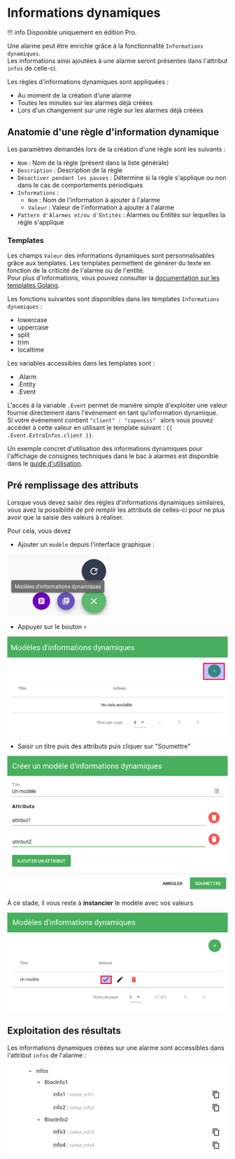 # Informations dynamiques

!!! info
    Disponible uniquement en édition Pro.

Une alarme peut être enrichie grâce à la fonctionnalité `Informations dynamiques`.  
Les informations ainsi ajoutées à une alarme seront présentes dans l'attribut `infos` de celle-ci.

Les règles d'informations dynamiques sont appliquées :

* Au moment de la création d'une alarme
* Toutes les minutes sur les alarmes déjà créées
* Lors d'un changement sur une règle sur les alarmes déjà créées

## Anatomie d'une règle d'information dynamique

Les paramètres demandés lors de la création d'une règle sont les suivants :

* `Nom` : Nom de la règle (présent dans la liste générale)
* `Description` : Description de la règle
* `Désactiver pendant les pauses` : Détermine si la règle s'applique ou non dans le cas de comportements périodiques
* `Informations` : 
	* `Nom` : Nom de l'information à ajouter à l'alarme
	* `Valeur` : Valeur de l'information à ajouter à l'alarme
* `Pattern d'Alarmes et/ou d'Entités` : Alarmes ou Entités sur lequelles la règle s'applique


### Templates

Les champs `Valeur` des informations dynamiques sont personnalisables grâce aux templates. Les templates permettent de générer du texte en fonction de la criticité de l'alarme ou de l'entité.  
Pour plus d'informations, vous pouvez consulter la [documentation sur les templates Golang](../../guide-utilisation/templates-go/).

Les fonctions suivantes sont disponibles dans les templates `Informations dynamiques` :

* lowercase
* uppercase
* split
* trim
* localtime

Les variables accessibles dans les templates sont : 

* .Alarm
* .Entity
* .Event

L'accès à la variable `.Event` permet de manière simple d'exploiter une valeur fournie directement dans l'événement en tant qu'information dynamique.  
Si votre événement contient `"client" : "capensis" ` alors vous pouvez accéder à cette valeur en utilisant le template suivant : `{{ .Event.ExtraInfos.client }}`.

Un exemple concret d'utilisation des informations dynamiques pour l'affichage de consignes techniques dans le bac à alarmes est disponible dans le [guide d'utilisation](../cas-d-usage/affichage-de-consignes.md).

## Pré remplissage des attributs

Lorsque vous devez saisir des règles d'informations dynamiques similaires, vous avez la possibilité de pré remplir les attributs de celles-ci pour ne plus avoir que la saisie des valeurs à réaliser.  

Pour cela, vous devez

* Ajouter un `modèle` depuis l'interface graphique :

![Ajouter un modèle](img/dynamic-infos-template1.png "Ajouter un modèle")

* Appuyer sur le bouton `+`

![Ajouter un modèle](img/dynamic-infos-template2.png "Appuyer sur +")

* Saisir un titre puis des attributs puis cliquer sur "Soumettre"

![Ajouter un modèle](img/dynamic-infos-template3.png "Saisie titre et attributs")

À ce stade, il vous reste à **instancier** le modèle avec vos valeurs

![Instancier un modèle](img/dynamic-infos-template4.png "Instancier un modèle")

## Exploitation des résultats

Les informations dynamiques créées sur une alarme sont accessibles dans l'attribut `infos` de l'alarme :

![liste_variables_infos](img/dynamic-infos-liste_variables_infos1.png "Liste variables infos")
